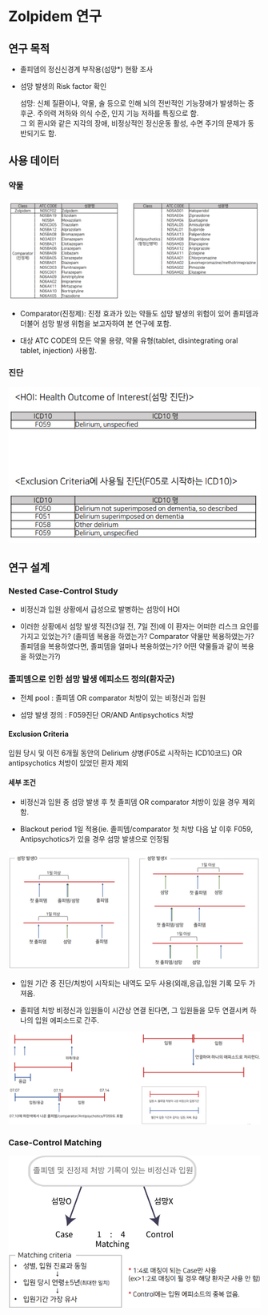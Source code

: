 # **Zolpidem 연구**

## 연구 목적

- 졸피뎀의 정신신경계 부작용(섬망*) 현황 조사

- 섬망 발생의 Risk factor 확인
  
  섬망: 신체 질환이나, 약물, 술 등으로 인해 뇌의 전반적인 기능장애가 발생하는 증후군.  주의력 저하와 의식 수준, 인지 기능 저하를 특징으로 함.  
  그 외 환시와 같은 지각의 장애, 비정상적인 정신운동 활성, 수면 주기의 문제가 동반되기도 함.

## 사용 데이터

### 약물

![](img/img01.PNG)

- Comparator(진정제): 진정 효과가 있는 약들도 섬망 발생의 위험이 있어 졸피뎀과 더불어 섬망 발생 위험을 보고자하여 본 연구에 포함.

- 대상 ATC CODE의 모든 약물 용량, 약물 유형(tablet, disintegrating oral tablet, injection) 사용함.

### 진단

![GameList_1](img/img02.PNG)

## 연구 설계

### Nested Case-Control Study

- 비정신과 입원 상황에서 급성으로 발병하는 섬망이 HOI

- 이러한 상황에서 섬망 발생 직전(3일 전, 7일 전)에 이 환자는 어떠한 리스크 요인를 가지고 있었는가?
  (졸피뎀 복용을 하였는가? Comparator 약물만 복용하였는가? 졸피뎀을 복용하였다면, 졸피뎀을 얼마나 복용하였는가? 어떤 약물들과 같이 복용을 하였는가?)

### 졸피뎀으로 인한 섬망 발생 에피소드 정의(환자군)

- 전체 pool : 졸피뎀 OR comparator 처방이 있는 비정신과 입원

- 섬망 발생 정의 : F059진단 OR/AND Antipsychotics 처방

#### Exclusion Criteria

입원 당시 및 이전 6개월 동안의 Delirium 상병(F05로 시작하는 ICD10코드) OR antipsychotics 처방이 있었던 환자 제외

#### 세부 조건

- 비정신과 입원 중 섬망 발생 후 첫 졸피뎀 OR comparator 처방이 있을 경우 제외함.

- Blackout period 1일 적용(ie. 졸피뎀/comparator 첫 처방 다음 날 이후 F059, Antipsychotics가 있을 경우 섬망 발생으로 인정됨

![](img/img04.PNG)

- 입원 기간 중 진단/처방이 시작되는 내역도 모두 사용(외래,응급,입원 기록 모두 가져옴.

- 졸피뎀 처방 비정신과 입원들이 시간상 연결 된다면, 그 입원들을 모두 연결시켜 하나의 입원 에피소드로 간주.

<img title="" src="img/img05.PNG" alt="" data-align="center">

### Case-Control Matching

![](img/img06.PNG)
